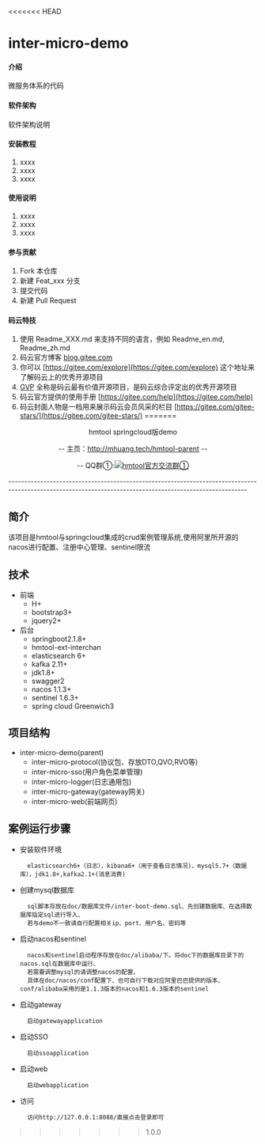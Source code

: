 <<<<<<< HEAD
# inter-micro-demo

#### 介绍
微服务体系的代码

#### 软件架构
软件架构说明


#### 安装教程

1.  xxxx
2.  xxxx
3.  xxxx

#### 使用说明

1.  xxxx
2.  xxxx
3.  xxxx

#### 参与贡献

1.  Fork 本仓库
2.  新建 Feat_xxx 分支
3.  提交代码
4.  新建 Pull Request


#### 码云特技

1.  使用 Readme\_XXX.md 来支持不同的语言，例如 Readme\_en.md, Readme\_zh.md
2.  码云官方博客 [blog.gitee.com](https://blog.gitee.com)
3.  你可以 [https://gitee.com/explore](https://gitee.com/explore) 这个地址来了解码云上的优秀开源项目
4.  [GVP](https://gitee.com/gvp) 全称是码云最有价值开源项目，是码云综合评定出的优秀开源项目
5.  码云官方提供的使用手册 [https://gitee.com/help](https://gitee.com/help)
6.  码云封面人物是一档用来展示码云会员风采的栏目 [https://gitee.com/gitee-stars/](https://gitee.com/gitee-stars/)
=======
<p align="center">
hmtool springcloud版demo
</p>
<p align="center">
-- 主页：<a href="http://mhuang.tech/hmtool-parent">http://mhuang.tech/hmtool-parent</a>  --
</p>
<p align="center">
    -- QQ群①:<a target="_blank" href="//shang.qq.com/wpa/qunwpa?idkey=6703688b236038908f6c89b732758d00104b336a3a97bb511048d6fdc674ca01"><img border="0" src="//pub.idqqimg.com/wpa/images/group.png" alt="hmtool官方交流群①" title="hmtool官方交流群①"></a>
</p>
---------------------------------------------------------------------------------------------------------------------------------------------------------

## 简介
该项目是hmtool与springcloud集成的crud案例管理系统,使用阿里所开源的nacos进行配置、注册中心管理、sentinel限流
## 技术
- 前端
    + H+
    + bootstrap3+
    + jquery2+
- 后台
    + springboot2.1.8+
    + hmtool-ext-interchan 
    + elasticsearch 6+
    + kafka 2.11+
    + jdk1.8+
    + swagger2
    + nacos 1.1.3+
    + sentinel 1.6.3+
    + spring cloud Greenwich3
## 项目结构
- inter-micro-demo(parent)
    + inter-micro-protocol(协议包、存放DTO,QVO,RVO等)
    + inter-micro-sso(用户角色菜单管理)
    + inter-micro-logger(日志通用包)
    + inter-micro-gateway(gateway网关)
    + inter-micro-web(前端网页)
   
   
## 案例运行步骤
- 安装软件环境

        elasticsearch6+（日志），kibana6+（用于查看日志情况)，mysql5.7+（数据库），jdk1.8+,kafka2.1+(消息消费)
- 创建mysql数据库
        
        sql脚本存放在doc/数据库文件/inter-boot-demo.sql、先创建数据库、在选择数据库指定sql进行导入、
        若与demo不一致请自行配置相关ip、port、用户名、密码等
- 启动nacos和sentinel

        nacos和sentinel启动程序存放在doc/alibaba/下。将doc下的数据库目录下的nacos.sql在数据库中运行、
        若需要调整mysql的请调整nacos的配置、
        具体在doc/nacos/conf配置下、也可自行下载对应阿里巴巴提供的版本、conf/alibaba采用的是1.1.3版本的nacos和1.6.3版本的sentinel
- 启动gateway
        
        启动gatewayapplication
- 启动SSO
    
        启动ssoapplication
- 启动web
        
        启动webapplication
- 访问
        
        访问http://127.0.0.1:8088/直接点击登录即可
>>>>>>> 1.0.0
